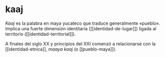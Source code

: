 # kaaj
*Kaaj* es la palabra en maya yucateco que traduce generalmente «pueblo». Implica una fuerte dimensión identitaria ([[identidad-de-lugar]]) ligada al territorio ([[identidad-territorial]]).

A finales del siglo XX y principios del XXI comenzó a relacionarse con la [[identidad-etnica]], *maaya kaaj* (o [[pueblo-maya]]).
